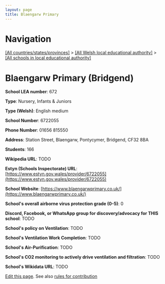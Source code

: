 ```yaml
---
layout: page
title: Blaengarw Primary
---
```

# Navigation

[[All countries/states/provinces]](../../..) > [[All Welsh local educational authority]](../..) > [[All schools in local educational authority]](..)

# Blaengarw Primary (Bridgend)

**School LEA number**: 672

**Type**: Nursery, Infants & Juniors

**Type (Welsh)**: English medium

**School Number**: 6722055

**Phone Number**: 01656 815550

**Address**: Station Street, Blaengarw, Pontycymer, Bridgend, CF32 8BA

**Students**: 166

**Wikipedia URL**: TODO

**Estyn (Schools Inspectorate) URL**: [https://www.estyn.gov.wales/provider/6722055](https://www.estyn.gov.wales/provider/6722055)

**School Website**: [https://www.blaengarwprimary.co.uk/](https://www.blaengarwprimary.co.uk/)

**School's overall airborne virus protection grade (0-5)**: 0

**Discord, Facebook, or WhatsApp group for discovery/advocacy for THIS school**: TODO

**School's policy on Ventilation**: TODO

**School's Ventilation Work Completion**: TODO

**School's Air-Purification**: TODO

**School's CO2 monitoring to actively drive ventilation and filtration**: TODO

**School's Wikidata URL**: TODO




[Edit this page](https://github.com/ventilate-schools/Wales/edit/prif/./Bridgend/Blaengarw_Primary.md). See also [rules for contribution](../../../contribution-rules/)